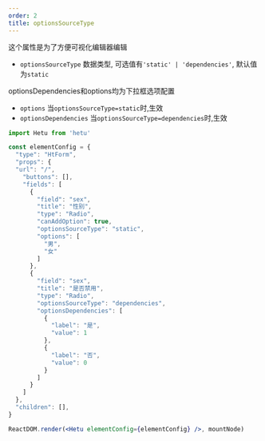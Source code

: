 ```yaml
---
order: 2
title: optionsSourceType
---
```


这个属性是为了方便可视化编辑器编辑

- `optionsSourceType` 数据类型, 可选值有`'static' | 'dependencies'`, 默认值为`static`

optionsDependencies和options均为下拉框选项配置
- `options` 当`optionsSourceType=static`时,生效
- `optionsDependencies`  当`optionsSourceType=dependencies`时,生效

```jsx
import Hetu from 'hetu'

const elementConfig = {
  "type": "HtForm",
  "props": {
  "url": "/",
    "buttons": [],
    "fields": [
      {
        "field": "sex",
        "title": "性别",
        "type": "Radio",
        "canAddOption": true,
        "optionsSourceType": "static",
        "options": [
          "男",
          "女"
        ]
      },
      {
        "field": "sex",
        "title": "是否禁用",
        "type": "Radio",
        "optionsSourceType": "dependencies",
        "optionsDependencies": [
          {
            "label": "是",
            "value": 1
          },
          {
            "label": "否",
            "value": 0
          }
        ]
      }
    ]
  },
  "children": [],
}

ReactDOM.render(<Hetu elementConfig={elementConfig} />, mountNode)
```
